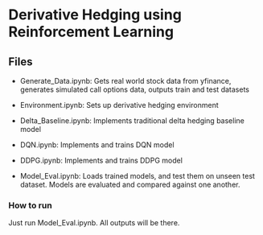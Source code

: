 # Derivative Hedging using Reinforcement Learning

## Files
- Generate_Data.ipynb: Gets real world stock data from yfinance, generates simulated call options data, outputs train and test datasets

- Environment.ipynb: Sets up derivative hedging environment

- Delta_Baseline.ipynb: Implements traditional delta hedging baseline model

- DQN.ipynb: Implements and trains DQN model

- DDPG.ipynb: Implements and trains DDPG model

- Model_Eval.ipynb: Loads trained models, and test them on unseen test dataset. Models are evaluated and compared against one another.

### How to run
Just run Model_Eval.ipynb. All outputs will be there.